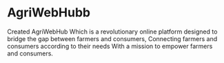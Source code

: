 # AgriWebHubb
Created AgriWebHub Which is a revolutionary online platform designed to bridge the gap between farmers and consumers,  Connecting farmers and consumers according to their needs  With a mission to empower farmers and consumers.
